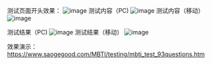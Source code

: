 测试页面开头效果：
![image](https://github.com/saogegood/MyMBTI/assets/27845781/8f98bae5-d0e7-4c4e-b595-aa86924c3997)
测试内容（PC)
![image](https://github.com/saogegood/MyMBTI/assets/27845781/598264cc-9711-4875-bcf5-fcddf3733012)
测试内容（移动）
![image](https://github.com/saogegood/MyMBTI/assets/27845781/00513673-bb20-43ef-be22-86ab14020b37)

测试结果（PC)
![image](https://github.com/saogegood/MyMBTI/assets/27845781/2210b5f9-5edb-4920-85bf-9518e73a4719)
测试结果（移动）
![image](https://github.com/saogegood/MyMBTI/assets/27845781/a8ada248-f2c1-4345-b661-6a6478132bed)

效果演示：https://www.saogegood.com/MBTI/testing/mbti_test_93questions.htm
